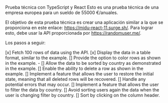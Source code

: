 Prueba técnica con TypeScript y React
Esto es una prueba técnica de una empresa europea para un sueldo de 55000 €/anuales.

El objetivo de esta prueba técnica es crear una aplicación similar a la que se proporciona en este enlace: https://midu-react-11.surge.sh/. Para lograr esto, debe usar la API proporcionada por https://randomuser.me/.

Los pasos a seguir:

[x]  Fetch 100 rows of data using the API.
[x] Display the data in a table format, similar to the example.
[] Provide the option to color rows as shown in the example. - 
[] Allow the data to be sorted by country as demonstrated in the example.
[] Enable the ability to delete a row as shown in the example.
[] Implement a feature that allows the user to restore the initial state, meaning that all deleted rows will be recovered.
[] Handle any potential errors that may occur.
[] Implement a feature that allows the user to filter the data by country.
[] Avoid sorting users again the data when the user is changing filter by country.
[] Sort by clicking on the column header.